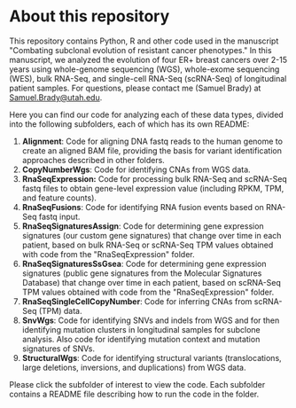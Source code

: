 # About this repository

This repository contains Python, R and other code used in the manuscript "Combating subclonal evolution of resistant cancer phenotypes." In this manuscript, we analyzed the evolution of four ER+ breast cancers over 2-15 years using whole-genome sequencing (WGS), whole-exome sequencing (WES), bulk RNA-Seq, and single-cell RNA-Seq (scRNA-Seq) of longitudinal patient samples. For questions, please contact me (Samuel Brady) at Samuel.Brady@utah.edu.

Here you can find our code for analyzing each of these data types, divided into the following subfolders, each of which has its own README:

1.  **Alignment**: Code for aligning DNA fastq reads to the human genome to create an aligned BAM file, providing the basis for variant identification approaches described in other folders.
2.  **CopyNumberWgs**: Code for identifying CNAs from WGS data.
3.  **RnaSeqExpression:** Code for processing bulk RNA-Seq and scRNA-Seq fastq files to obtain gene-level expression value (including RPKM, TPM, and feature counts).
4.  **RnaSeqFusions**: Code for identifying RNA fusion events based on RNA-Seq fastq input.
5.  **RnaSeqSignaturesAssign**: Code for determining gene expression signatures (our custom gene signatures) that change over time in each patient, based on bulk RNA-Seq or scRNA-Seq TPM values obtained with code from the "RnaSeqExpression" folder.
6.  **RnaSeqSignaturesSsGsea**: Code for determining gene expression signatures (public gene signatures from the Molecular Signatures Database) that change over time in each patient, based on scRNA-Seq TPM values obtained with code from the "RnaSeqExpression" folder.
7.  **RnaSeqSingleCellCopyNumber**: Code for inferring CNAs from scRNA-Seq (TPM) data.
8.  **SnvWgs**: Code for identifying SNVs and indels from WGS and for then identifying mutation clusters in longitudinal samples for subclone analysis. Also code for identifying mutation context and mutation signatures of SNVs.
9.  **StructuralWgs**: Code for identifying structural variants (translocations, large deletions, inversions, and duplications) from WGS data.

Please click the subfolder of interest to view the code. Each subfolder contains a README file describing how to run the code in the folder.

